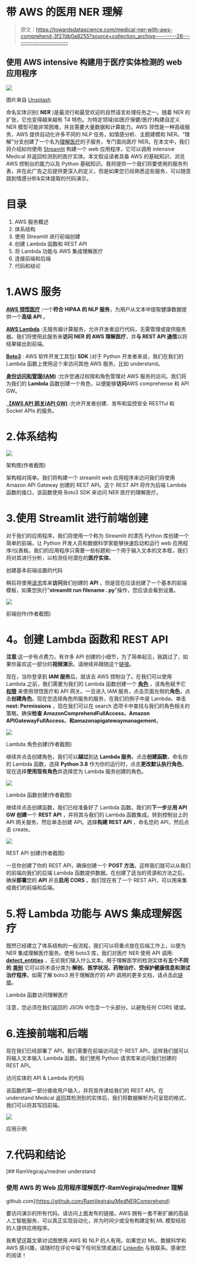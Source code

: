 # 带 AWS 的医用 NER 理解

> 原文：<https://towardsdatascience.com/medical-ner-with-aws-comprehend-3f27db0a8255?source=collection_archive---------28----------------------->

## 使用 AWS intensive 构建用于医疗实体检测的 web 应用程序

![](img/601dc08b16e90a78b64b9171dc1b2a9a.png)

图片来自 [Unsplash](https://unsplash.com/photos/VCtI-0qlVgA)

命名实体识别( **NER** )是最流行和最受欢迎的自然语言处理任务之一。随着 NER 的扩张，它也变得越来越有 T4 特色。为特定领域(如医疗保健/医疗)构建自定义 NER 模型可能非常困难，并且需要大量数据和计算能力。AWS 领悟是一种高级服务，AWS 提供自动化许多不同的 NLP 任务，如情感分析、主题建模和 NER。“理解”分支创建了一个名为[理解医疗](https://aws.amazon.com/comprehend/medical/)的子服务，专门面向医疗 NER。在本文中，我们将介绍如何使用 [Streamlit](https://docs.streamlit.io/en/stable/) 构建一个 web 应用程序，它可以调用 intensive Medical 并返回检测到的医疗实体。本文假设读者具备 AWS 的基础知识、浏览 AWS 控制台的能力以及 Python 基础知识。我将提供一个我们将要使用的服务列表，并在此广告之后提供更深入的定义，但是如果您已经熟悉这些服务，可以随意跳到情感分析&实体提取的代码演示。

# 目录

1.  AWS 服务概述
2.  体系结构
3.  使用 Streamlit 进行前端创建
4.  创建 Lambda 函数和 REST API
5.  将 Lambda 功能与 AWS 集成理解医疗
6.  连接前端和后端
7.  代码和结论

# 1.AWS 服务

[**AWS 领悟医疗**](https://aws.amazon.com/comprehend/medical/) :一个**符合 HIPAA 的 NLP 服务**，为用户从文本中提取健康数据提供一个**高级 API** 。

[**AWS Lambda**](https://aws.amazon.com/lambda/) :无服务器计算服务，允许开发者运行代码，无需管理或提供服务器。我们将使用此服务来**访问 NER 的 AWS 理解医疗**，并**与 **REST API** 通信**以将结果输出到前端。

[**Boto3**](https://boto3.amazonaws.com/v1/documentation/api/latest/index.html) : AWS 软件开发工具包( **SDK** )对于 Python 开发者来说，我们在我们的 Lambda 函数上使用这个来访问其他 AWS 服务，比如 understand。

[**身份访问和管理(IAM)**](https://aws.amazon.com/iam/) :允许您通过权限和角色管理对 AWS 服务的访问。我们将为我们的 **Lambda** 函数创建一个角色，以便能够**访问**AWS comprehense 和 API GW。

[**【AWS API 网关(API GW)**](https://aws.amazon.com/api-gateway/) :允许开发者创建、发布和监控安全 RESTful 和 Socket APIs 的服务。

# 2.体系结构

![](img/11783f59b05ffc976b5587b61bea0489.png)

架构图(作者截图)

架构相对简单。我们将构建一个 streamlit web 应用程序来访问我们将使用 Amazon API Gateway 创建的 REST API。这个 REST API 将作为后端 Lambda 函数的接口，该函数使用 Boto3 SDK 来访问 NER 医疗的理解医疗。

# 3.使用 Streamlit 进行前端创建

对于我们的应用程序，我们将使用一个称为 Streamlit 的漂亮 Python 库创建一个简单的前端，让 Python 开发人员和数据科学家能够快速启动和运行 web 应用程序/仪表板。我们的应用程序只需要一些标题和一个用于输入文本的文本框，我们将对其进行分析，以检测任何潜在的**医疗实体**。

创建基本前端设置的代码

稍后将使用[请求](https://pypi.org/project/requests/)库来**访问**我们创建的 **API** ，但是现在应该创建了一个基本的前端模板，如果您执行"**streamlit run filename . py**"操作，您应该会看到设置。

![](img/c151e7083b5c5cedcad582b8b27ef8af.png)

前端创作(作者截图)

# **4。创建 Lambda 函数和 REST API**

**注意**:这一步有点费力，有许多 API 创建的小细节，为了简单起见，我跳过了，如果你喜欢这一部分的**视频演示**，请继续并跟随这个[链接](https://www.youtube.com/watch?v=DxpM_JN28GE&feature=emb_title)。

现在，当你登录到 **IAM 服务**后，就该去 AWS 控制台了。在我们可以使用 Lambda 之前，我们需要为我们的 Lambda 函数创建一个 [**角色**](https://docs.aws.amazon.com/IAM/latest/UserGuide/id_roles.html) ，该角色赋予它 [**权限**](https://aws.amazon.com/iam/features/manage-permissions/) 来使用领悟医疗和 API 网关。一旦进入 IAM 服务，点击页面左侧的**角色**，点击**创建角色**。现在您选择角色所服务的服务，在我们的例子中是 Lambda。单击 **next: Permissions** ，现在我们可以在 search 选项卡中查找与我们的角色相关的策略。确保**检查 AmazonComprehendFullAccess、Amazon APIGatewayFullAccess、**和**amazonapigatewaymanagement**。

![](img/834488d89d2c05029839822920ec291e.png)

Lambda 角色创建(作者截图)

继续并点击创建角色，我们可以**越过**到达 **Lambda 服务**。点击**创建函数**，命名你的 Lambda 函数，选择 **Python 3.8** 作为你的运行时，点击**更改默认执行角色**。现在选择**使用现有角色**并选择您为 Lambda 服务创建的角色。

![](img/ef7c39c9deafffeda731b433a50cd103.png)

Lambda 函数创建(作者截图)

继续并点击创建函数，我们已经准备好了 Lambda 函数。我们的**下一步**是**用 **API GW** 创建**一个 **REST API** ，并将其与我们的 Lambda 函数集成。转到控制台上的 API 网关服务，然后单击创建 API。选择**构建 REST API** ，命名您的 API，然后点击 create。

![](img/fbef894c54e0a4f98e77607e0ead022e.png)

REST API 创建(作者截图)

一旦你创建了你的 REST API，确保创建一个 **POST 方法**，这样我们就可以从我们的前端向我们的后端 Lambda 函数提供数据。在创建了适当的资源和方法之后，确保**部署**您的 **API** 并且**启用 CORS** 。我们现在有了一个 REST API，可以用来集成我们的前端和后端。

# 5.将 Lambda 功能与 AWS 集成理解医疗

既然已经建立了体系结构的一般流程，我们可以将重点放在后端工作上，以便为 NER 集成理解医疗服务。使用 boto3 库，我们对医疗 NER 使用 API 调用: [**detect_entities**](https://boto3.amazonaws.com/v1/documentation/api/latest/reference/services/comprehendmedical.html#ComprehendMedical.Client.detect_entities) ，无论我们输入什么文本。用于理解医学的检测实体有**五个不同的** [**类别**](https://docs.aws.amazon.com/comprehend/latest/dg/extracted-med-info.html) 它可以将术语分类为:**解剖、医学状况、药物治疗、受保护健康信息和测试治疗程序**。如需了解 boto3 用于理解医疗的 API 调用的更多文档，请点击此[链接](https://boto3.amazonaws.com/v1/documentation/api/latest/reference/services/comprehendmedical.html)。

Lambda 函数访问理解医疗

注意，您必须在我们返回的 JSON 中包含一个头部分，以避免任何 CORS 错误。

# 6.连接前端和后端

现在我们已经部署了 API，我们需要在前端访问这个 REST API，这样我们就可以将输入文本输入 Lambda 函数。我们使用 Python 请求库来访问我们创建的 REST API。

访问实体的 API & Lambda 的代码

该函数的第一部分接收用户输入，并将其传递给我们的 REST API。在 understand Medical 返回其检测到的实体后，我们将数据解析为可呈现的格式，我们可以将其写回前端。

![](img/02f728cb532a539c39eec262ac4322ed.png)

应用示例

# 7.代码和结论

 [## RamVegiraju/medner understand

### 使用 AWS 的 Web 应用程序理解医疗-RamVegiraju/medner 理解

github.com](https://github.com/RamVegiraju/MedNERComprehend) 

要访问演示的所有代码，请访问上面发布的链接。AWS 拥有一套不断扩展的高级人工智能服务，可以真正实现自动化，并为时间少或没有构建定制 ML 模型经验的人提供应用程序。

我希望这篇文章对试图使用 AWS 和 NLP 的人有用。如果您对 ML、数据科学和 AWS 感兴趣，请随时在评论中留下任何反馈或通过 [Linkedln](https://www.linkedin.com/in/ram-vegiraju-81272b162/) 与我联系。感谢您的阅读！